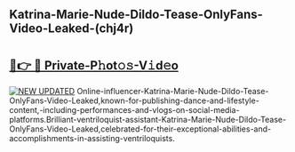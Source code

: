 ## Katrina-Marie-Nude-Dildo-Tease-OnlyFans-Video-Leaked-(chj4r)


# <h2><a href="https://mediaupload.pro?-19M">🔗👉 🔴 Private-P𝚑ot𝚘𝚜-V𝚒d𝚎o</a></h2>

[![NEW UPDATED](https://i.imgur.com/0qMVB7G.gif)](https://mediaupload.pro?-19M)
Online-influencer-Katrina-Marie-Nude-Dildo-Tease-OnlyFans-Video-Leaked,known-for-publishing-dance-and-lifestyle-content,-including-performances-and-vlogs-on-social-media-platforms.Brilliant-ventriloquist-assistant-Katrina-Marie-Nude-Dildo-Tease-OnlyFans-Video-Leaked,celebrated-for-their-exceptional-abilities-and-accomplishments-in-assisting-ventriloquists.  